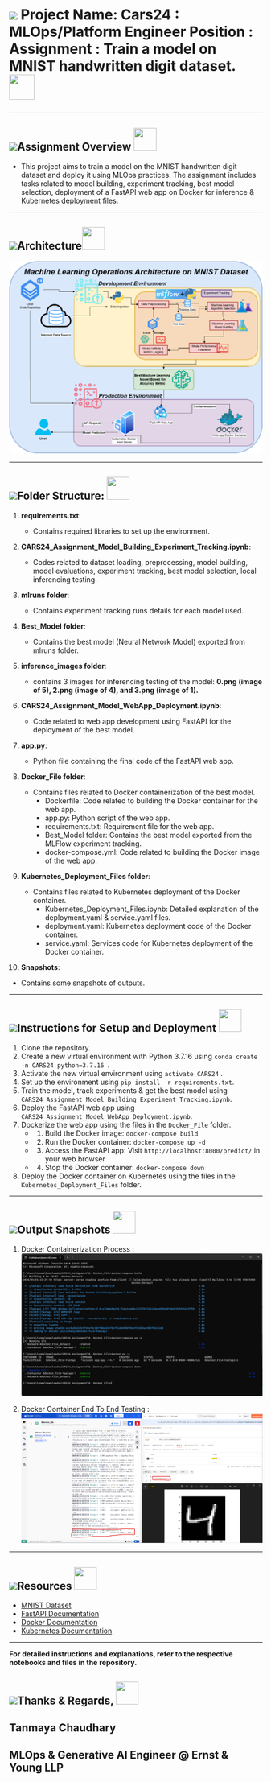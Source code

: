 # <img src="https://media.giphy.com/media/hvRJCLFzcasrR4ia7z/giphy.gif" width="30px">  **Project Name:** Cars24 : MLOps/Platform Engineer Position : Assignment : Train a model on MNIST handwritten digit dataset. <img src = "https://media2.giphy.com/media/3OsFzorSZSUZcvo6UC/giphy.gif?cid=ecf05e47sjg7d63iong5jbzedhgn4btt0fekifdb0xv486im&rid=giphy.gif&ct=g" width="50px" height="50px">

---

## <img src="https://media.giphy.com/media/hvRJCLFzcasrR4ia7z/giphy.gif" width="30px">**Assignment Overview** <img src = "https://media2.giphy.com/media/3OsFzorSZSUZcvo6UC/giphy.gif?cid=ecf05e47sjg7d63iong5jbzedhgn4btt0fekifdb0xv486im&rid=giphy.gif&ct=g" width="45px" height="45px">
- This project aims to train a model on the MNIST handwritten digit dataset and deploy it using MLOps practices. The assignment includes tasks related to model building, experiment tracking, best model selection, deployment of a FastAPI web app on Docker for inference & Kubernetes deployment files.

---

## <img src="https://media.giphy.com/media/hvRJCLFzcasrR4ia7z/giphy.gif" width="30px">Architecture<img src = "https://media2.giphy.com/media/3OsFzorSZSUZcvo6UC/giphy.gif?cid=ecf05e47sjg7d63iong5jbzedhgn4btt0fekifdb0xv486im&rid=giphy.gif&ct=g" width="45px" height="45px">
![Architecture Diagram](10.%20Snapshots/10.%20CARS24_MNIST_MLOps_Architecture.png)

---

## <img src="https://media.giphy.com/media/hvRJCLFzcasrR4ia7z/giphy.gif" width="30px">**Folder Structure:** <img src = "https://media2.giphy.com/media/3OsFzorSZSUZcvo6UC/giphy.gif?cid=ecf05e47sjg7d63iong5jbzedhgn4btt0fekifdb0xv486im&rid=giphy.gif&ct=g" width="45px" height="45px">

1. **requirements.txt**:
   - Contains required libraries to set up the environment.

2. **CARS24_Assignment_Model_Building_Experiment_Tracking.ipynb**:
   - Codes related to dataset loading, preprocessing, model building, model evaluations, experiment tracking, best model selection, local inferencing testing.

3. **mlruns folder**:
   - Contains experiment tracking runs details for each model used.

4. **Best_Model folder**:
   - Contains the best model (Neural Network Model) exported from mlruns folder.

5. **inference_images folder**:
   - contains 3 images for inferencing testing of the model: **0.png (image of 5), 2.png (image of 4), and 3.png (image of 1).**

6. **CARS24_Assignment_Model_WebApp_Deployment.ipynb**:
   - Code related to web app development using FastAPI for the deployment of the best model.

7. **app.py**:
   - Python file containing the final code of the FastAPI web app.

8. **Docker_File folder**:
   - Contains files related to Docker containerization of the best model.
     - Dockerfile: Code related to building the Docker container for the web app.
     - app.py: Python script of the web app.
     - requirements.txt: Requirement file for the web app.
     - Best_Model folder: Contains the best model exported from the MLFlow experiment tracking.
     - docker-compose.yml: Code related to building the Docker image of the web app.

9. **Kubernetes_Deployment_Files folder**:
   - Contains files related to Kubernetes deployment of the Docker container.
     - Kubernetes_Deployment_Files.ipynb: Detailed explanation of the deployment.yaml & service.yaml files.
     - deployment.yaml: Kubernetes deployment code of the Docker container.
     - service.yaml: Services code for Kubernetes deployment of the Docker container.

10. **Snapshots**:
   - Contains some snapshots of outputs.
--- 

## <img src="https://media.giphy.com/media/hvRJCLFzcasrR4ia7z/giphy.gif" width="30px">Instructions for Setup and Deployment <img src = "https://media2.giphy.com/media/3OsFzorSZSUZcvo6UC/giphy.gif?cid=ecf05e47sjg7d63iong5jbzedhgn4btt0fekifdb0xv486im&rid=giphy.gif&ct=g" width="45px" height="45px">

1. Clone the repository.
2. Create a new virtual environment with Python 3.7.16 using `conda create -n CARS24 python=3.7.16 `.
4. Activate the new virtual environment using `activate CARS24` .
3. Set up the environment using `pip install -r requirements.txt`.
4. Train the model, track experiments & get the best model using `CARS24_Assignment_Model_Building_Experiment_Tracking.ipynb`.
5. Deploy the FastAPI web app using `CARS24_Assignment_Model_WebApp_Deployment.ipynb`.
6. Dockerize the web app using the files in the `Docker_File` folder.
    - 1. Build the Docker image: `docker-compose build`
    - 2. Run the Docker container: `docker-compose up -d`
    - 3. Access the FastAPI app: Visit `http://localhost:8000/predict/` in your web browser
    - 4. Stop the Docker container: `docker-compose down`
7. Deploy the Docker container on Kubernetes using the files in the `Kubernetes_Deployment_Files` folder.

---

## <img src="https://media.giphy.com/media/hvRJCLFzcasrR4ia7z/giphy.gif" width="30px">Output Snapshots <img src = "https://media2.giphy.com/media/3OsFzorSZSUZcvo6UC/giphy.gif?cid=ecf05e47sjg7d63iong5jbzedhgn4btt0fekifdb0xv486im&rid=giphy.gif&ct=g" width="45px" height="45px">

1. Docker Containerization Process :
![Docker Containerization Process](10.%20Snapshots/Docker_Contanerization.png)

2. Docker Container End To End Testing :
![Docker Container End To End Testing](10.%20Snapshots/Docker_End-To-End_Testing.png)

---

## <img src="https://media.giphy.com/media/hvRJCLFzcasrR4ia7z/giphy.gif" width="30px">Resources <img src = "https://media2.giphy.com/media/3OsFzorSZSUZcvo6UC/giphy.gif?cid=ecf05e47sjg7d63iong5jbzedhgn4btt0fekifdb0xv486im&rid=giphy.gif&ct=g" width="45px" height="45px">

- [MNIST Dataset](https://www.tensorflow.org/datasets/catalog/mnist)
- [FastAPI Documentation](https://fastapi.tiangolo.com/)
- [Docker Documentation](https://docs.docker.com/)
- [Kubernetes Documentation](https://kubernetes.io/docs/home/)

---

**For detailed instructions and explanations, refer to the respective notebooks and files in the repository.**

## <img src="https://media.giphy.com/media/hvRJCLFzcasrR4ia7z/giphy.gif" width="30px">**Thanks & Regards,** <img src = "https://media2.giphy.com/media/3OsFzorSZSUZcvo6UC/giphy.gif?cid=ecf05e47sjg7d63iong5jbzedhgn4btt0fekifdb0xv486im&rid=giphy.gif&ct=g" width="45px" height="45px"><br>
## **Tanmaya Chaudhary**
## **MLOps & Generative AI Engineer @ Ernst & Young LLP**

